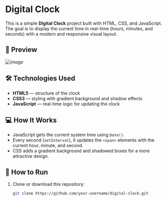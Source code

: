 # Digital Clock

This is a simple **Digital Clock** project built with HTML, CSS, and JavaScript. The goal is to display the current time in real-time (hours, minutes, and seconds) with a modern and responsive visual layout.

## 📸 Preview

*![image](https://github.com/user-attachments/assets/16bf5826-64b7-483c-be9c-0bc49beaaa4c)*

## 🛠️ Technologies Used

- **HTML5** — structure of the clock
- **CSS3** — styling with gradient background and shadow effects
- **JavaScript** — real-time logic for updating the clock

## 💻 How It Works

- JavaScript gets the current system time using `Date()`.
- Every second (`setInterval`), it updates the `<span>` elements with the current hour, minute, and second.
- CSS adds a gradient background and shadowed boxes for a more attractive design.

## 🚀 How to Run

1. Clone or download this repository:
   ```bash
   git clone https://github.com/your-username/digital-clock.git
